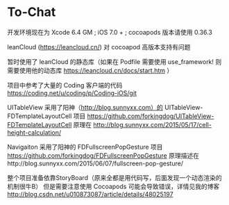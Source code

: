 # To-Chat
开发环境现在为 Xcode 6.4 GM ; iOS 7.0 + ;
cocoapods 版本请使用 0.36.3 

leanCloud (https://leancloud.cn/)  对 cocoapod 高版本支持有问题

暂时使用了 leanCloud 的静态库（如果在 Podfile 需要使用 use_framework! 则需要使用他的动态库 https://leancloud.cn/docs/start.htm ）

项目中参考了大量的 Coding 客户端的代码 https://coding.net/u/coding/p/Coding-iOS/git

UITableView 采用了阳神（http://blog.sunnyxx.com）的 UITableView-FDTemplateLayoutCell 项目 https://github.com/forkingdog/UITableView-FDTemplateLayoutCell
原理在 http://blog.sunnyxx.com/2015/05/17/cell-height-calculation/

Navigaiton 采用了阳神的 FDFullscreenPopGesture 项目 https://github.com/forkingdog/FDFullscreenPopGesture
原理描述在http://blog.sunnyxx.com/2015/06/07/fullscreen-pop-gesture/

整个项目准备依靠StoryBoard（原来全都是用代码写，后面发现一个动态渲染的机制很牛B）
但是需要注意使用 Cocoapods 可能会导致错误，详情见我的博客 http://blog.csdn.net/u010873087/article/details/48025197
